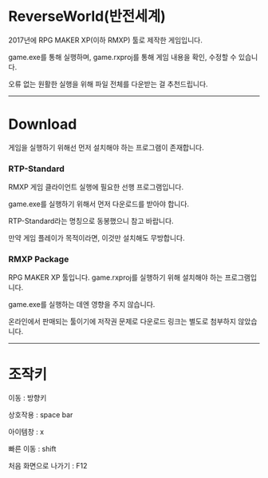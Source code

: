 # ReverseWorld(반전세계)


2017년에 RPG MAKER XP(이하 RMXP) 툴로 제작한 게임입니다.

game.exe를 통해 실행하며, game.rxproj를 통해 게임 내용을 확인, 수정할 수 있습니다.

오류 없는 원활한 실행을 위해 파일 전체를 다운받는 걸 추천드립니다.




---

# Download
게임을 실행하기 위해선 먼저 설치해야 하는 프로그램이 존재합니다.

### RTP-Standard
RMXP 게임 클라이언트 실행에 필요한 선행 프로그램입니다.

game.exe를 실행하기 위해서 먼저 다운로드를 받아야 합니다.

RTP-Standard라는 명칭으로 동봉했으니 참고 바랍니다.

만약 게임 플레이가 목적이라면, 이것만 설치해도 무방합니다.

### RMXP Package
RPG MAKER XP 툴입니다. game.rxproj를 실행하기 위해 설치해야 하는 프로그램입니다.

game.exe를 실행하는 데엔 영향을 주지 않습니다.

온라인에서 판매되는 툴이기에 저작권 문제로 다운로드 링크는 별도로 첨부하지 않았습니다.


---

# 조작키
이동 : 방향키

상호작용 : space bar

아이템창 : x

빠른 이동 : shift

처음 화면으로 나가기 : F12
